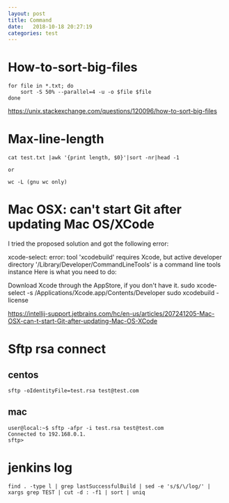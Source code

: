 ```yaml
---
layout: post
title: Command
date:   2018-10-18 20:27:19
categories: test
---
```


# How-to-sort-big-files

    for file in *.txt; do
        sort -S 50% --parallel=4 -u -o $file $file
    done

https://unix.stackexchange.com/questions/120096/how-to-sort-big-files


# Max-line-length
    cat test.txt |awk '{print length, $0}'|sort -nr|head -1 

    or
    
    wc -L (gnu wc only)

# Mac OSX: can't start Git after updating Mac OS/XCode

I tried the proposed solution and got the following error:

xcode-select: error: tool 'xcodebuild' requires Xcode, but active developer directory '/Library/Developer/CommandLineTools' is a command line tools instance
Here is what you need to do:

Download Xcode through the AppStore, if you don't have it.
sudo xcode-select -s /Applications/Xcode.app/Contents/Developer
sudo xcodebuild -license

https://intellij-support.jetbrains.com/hc/en-us/articles/207241205-Mac-OSX-can-t-start-Git-after-updating-Mac-OS-XCode


# Sftp rsa connect
## centos
    sftp -oIdentityFile=test.rsa test@test.com

## mac
    user@local:~$ sftp -afpr -i test.rsa test@test.com
    Connected to 192.168.0.1.
    sftp> 
    
    
# jenkins log
    find . -type l | grep lastSuccessfulBuild | sed -e 's/$/\/log/' | xargs grep TEST | cut -d : -f1 | sort | uniq  

